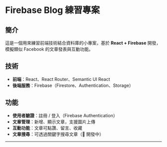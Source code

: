 #  Firebase Blog 練習專案

##  簡介
這是一個用來練習前端技術結合資料庫的小專案，基於 **React + Firebase** 開發，  
模擬類似 Facebook 的文章發表與互動功能。

##  技術
- **前端**：React、React Router、Semantic UI React  
- **後端服務**：Firebase（Firestore、Authentication、Storage）

##  功能
- **使用者驗證**：註冊 / 登入（Firebase Authentication）  
- **文章管理**：新增、顯示文章，支援圖片上傳  
- **互動功能**：文章可點讚、留言、收藏  
- **文章搜尋**：可透過關鍵字搜尋文章（🚧 開發中）

---
